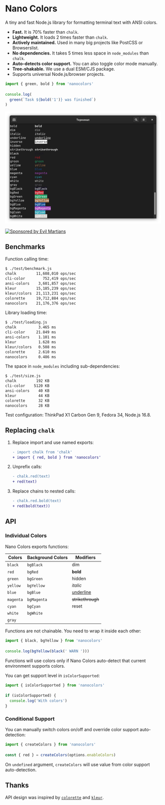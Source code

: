 # Nano Colors

A tiny and fast Node.js library for formatting terminal text with ANSI colors.

* **Fast.** It is 70% faster than `chalk`.
* **Lightweight.** It loads 2 times faster than `chalk`.
* **Actively maintained.** Used in many big projects
  like PostCSS or Browserslist.
* **No dependencies.** It takes 5 times less space in `node_modules`
  than `chalk`.
* **Auto-detects color support.** You can also toggle color mode manually.
* **Tree-shakable.** We use a dual ESM/CJS package.
* Supports universal Node.js/browser projects.

```js
import { green, bold } from 'nanocolors'

console.log(
  green(`Task ${bold('1')} was finished`)
)
```

<p align="center">
  <img src="./example.png" alt="Nano Colors output" width="600">
</p>

<a href="https://evilmartians.com/?utm_source=nanocolors">
  <img src="https://evilmartians.com/badges/sponsored-by-evil-martians.svg"
       alt="Sponsored by Evil Martians" width="236" height="54">
</a>


## Benchmarks

Function calling time:

```
$ ./test/benchmark.js
chalk         11,608,010 ops/sec
cli-color        752,419 ops/sec
ansi-colors    3,601,857 ops/sec
kleur         15,185,239 ops/sec
kleur/colors  21,113,231 ops/sec
colorette     19,712,884 ops/sec
nanocolors    21,176,376 ops/sec
```

Library loading time:

```
$ ./test/loading.js
chalk          3.465 ms
cli-color     21.849 ms
ansi-colors    1.101 ms
kleur          1.628 ms
kleur/colors   0.508 ms
colorette      2.610 ms
nanocolors     0.486 ms
```

The space in `node_modules` including sub-dependencies:

```
$ ./test/size.js
chalk         192 KB
cli-color    5120 KB
ansi-colors    40 KB
kleur          44 KB
colorette      32 KB
nanocolors     28 KB
```

Test configuration: ThinkPad X1 Carbon Gen 9, Fedora 34, Node.js 16.8.

## Replacing `chalk`

1. Replace import and use named exports:

   ```diff
   - import chalk from 'chalk'
   + import { red, bold } from 'nanocolors'
   ```

2. Unprefix calls:

   ```diff
   - chalk.red(text)
   + red(text)
   ```

3. Replace chains to nested calls:

   ```diff
   - chalk.red.bold(text)
   + red(bold(text))
   ```


## API

### Individual Colors

Nano Colors exports functions:

| Colors    | Background Colors   | Modifiers         |
| --------- | ------------------- | ----------------- |
| `black`   | `bgBlack`           | dim               |
| `red`     | `bgRed`             | **bold**          |
| `green`   | `bgGreen`           | hidden            |
| `yellow`  | `bgYellow`          | _italic_          |
| `blue`    | `bgBlue`            | <u>underline</u>  |
| `magenta` | `bgMagenta`         | ~~strikethrough~~ |
| `cyan`    | `bgCyan`            | reset             |
| `white`   | `bgWhite`           |                   |
| `gray`    |                     |                   |

Functions are not chainable. You need to wrap it inside each other:

```js
import { black, bgYellow } from 'nanocolors'

console.log(bgYellow(black(' WARN ')))
```

Functions will use colors only if Nano Colors auto-detect that current
environment supports colors.

You can get support level in `isColorSupported`:

```js
import { isColorSupported } from 'nanocolors'

if (isColorSupported) {
  console.log('With colors')
}
```


### Conditional Support

You can manually switch colors on/off and override color support auto-detection:

```js
import { createColors } from 'nanocolors'

const { red } = createColors(options.enableColors)
```

On `undefined` argument, `createColors` will use value
from color support auto-detection.


## Thanks

API design was inspired
by [`colorette`](https://github.com/jorgebucaran/colorette)
and [`kleur`](https://github.com/lukeed/kleur).
